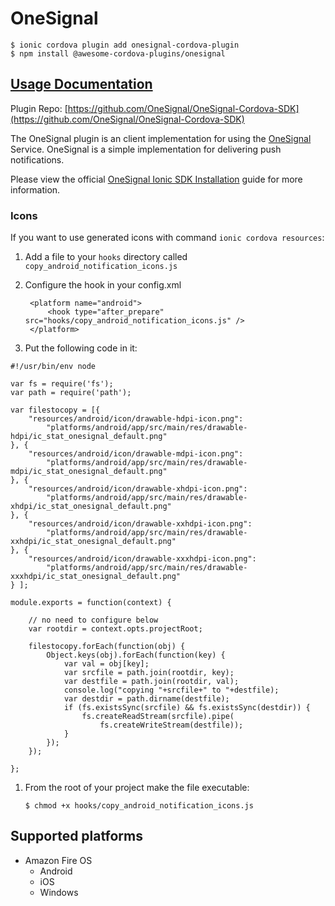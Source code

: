# OneSignal

```text
$ ionic cordova plugin add onesignal-cordova-plugin
$ npm install @awesome-cordova-plugins/onesignal
```

## [Usage Documentation](https://danielsogl.gitbook.io/awesome-cordova-plugins/plugins/onesignal/)

Plugin Repo: [https://github.com/OneSignal/OneSignal-Cordova-SDK](https://github.com/OneSignal/OneSignal-Cordova-SDK)

The OneSignal plugin is an client implementation for using the [OneSignal](https://onesignal.com/) Service. OneSignal is a simple implementation for delivering push notifications.

Please view the official [OneSignal Ionic SDK Installation](https://documentation.onesignal.com/docs/ionic-sdk-setup) guide for more information.

### Icons

If you want to use generated icons with command `ionic cordova resources`:

1. Add a file to your `hooks` directory called `copy_android_notification_icons.js`
2. Configure the hook in your config.xml

   ```text
    <platform name="android">
        <hook type="after_prepare" src="hooks/copy_android_notification_icons.js" />
    </platform>
   ```

3. Put the following code in it:

```text
#!/usr/bin/env node

var fs = require('fs');
var path = require('path');

var filestocopy = [{
    "resources/android/icon/drawable-hdpi-icon.png":
        "platforms/android/app/src/main/res/drawable-hdpi/ic_stat_onesignal_default.png"
}, {
    "resources/android/icon/drawable-mdpi-icon.png":
        "platforms/android/app/src/main/res/drawable-mdpi/ic_stat_onesignal_default.png"
}, {
    "resources/android/icon/drawable-xhdpi-icon.png":
        "platforms/android/app/src/main/res/drawable-xhdpi/ic_stat_onesignal_default.png"
}, {
    "resources/android/icon/drawable-xxhdpi-icon.png":
        "platforms/android/app/src/main/res/drawable-xxhdpi/ic_stat_onesignal_default.png"
}, {
    "resources/android/icon/drawable-xxxhdpi-icon.png":
        "platforms/android/app/src/main/res/drawable-xxxhdpi/ic_stat_onesignal_default.png"
} ];

module.exports = function(context) {

    // no need to configure below
    var rootdir = context.opts.projectRoot;

    filestocopy.forEach(function(obj) {
        Object.keys(obj).forEach(function(key) {
            var val = obj[key];
            var srcfile = path.join(rootdir, key);
            var destfile = path.join(rootdir, val);
            console.log("copying "+srcfile+" to "+destfile);
            var destdir = path.dirname(destfile);
            if (fs.existsSync(srcfile) && fs.existsSync(destdir)) {
                fs.createReadStream(srcfile).pipe(
                    fs.createWriteStream(destfile));
            }
        });
    });

};
```

1. From the root of your project make the file executable:

   `$ chmod +x hooks/copy_android_notification_icons.js`

## Supported platforms

* Amazon Fire OS
  * Android
  * iOS
  * Windows

